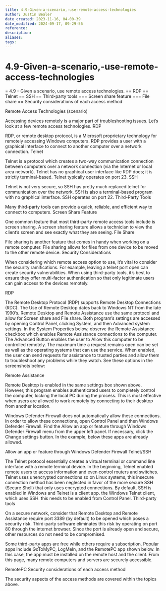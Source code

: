 ```yaml
---
title: 4.9-Given-a-scenario,-use-remote-access-technologies
author: Justin Bealer
date_created: 2023-11-16, 04-00-39
date_modified: 2024-09-17, 09-29-56
reference: 
description: 
aliases: 
tags: 
---
```

# 4.9-Given-a-scenario,-use-remote-access-technologies
= 4.9 – Given a scenario, use remote access technologies.
== RDP
== Telnet
== SSH
== Third-party tools
=== Screen share feature
=== File share
== Security considerations of each access method

Remote Access Technologies (scenario)

Accessing devices remotely is a major part of troubleshooting issues. Let’s look at a few remote access technologies.
RDP

RDP, or remote desktop protocol, is a Microsoft proprietary technology for remotely accessing Windows computers. RDP provides a user with a graphical interface to connect to another computer over a network connection.
Telnet

Telnet is a protocol which creates a two-way communication connection between computers over a network connection (via the Internet or local area network). Telnet has no graphical user interface like RDP does; it is strictly terminal-based. Telnet typically operates on port 23.
SSH

Telnet is not very secure, so SSH has pretty much replaced telnet for communication over the network. SSH is also a terminal-based program with no graphical interface. SSH operates on port 22.
Third-Party Tools

Many third-party tools can provide a quick, reliable, and efficient way to connect to computers.
Screen Share Feature

One common feature that most third-party remote access tools include is screen sharing. A screen sharing feature allows a technician to view the client’s screen and see exactly what they are seeing.
File Share

File sharing is another feature that comes in handy when working on a remote computer. File sharing allows for files from one device to be moved to the other remote device.
Security Considerations

When considering which remote access option to use, it’s vital to consider the security ramifications. For example, leaving a telnet port open can create security vulnerabilities. When using third-party tools, it’s best to ensure they offer multi-factor authentication so that only legitimate users can gain access to the devices remotely.



RDP

The Remote Desktop Protocol (RDP) supports Remote Desktop Connections (RDC). The Use of Remote Desktop dates back to Windows NT from the late 1990’s. Remote Desktop and Remote Assistance use the same protocol and allow for Screen share and File share. Both program’s settings are accessed by opening Control Panel, clicking System, and then Advanced system settings. In the System Properties below, observe the Remote Assistance checkbox which enables Remote Assistance connections to the computer. The Advanced Button enables the user to Allow this computer to be controlled remotely. The maximum time a request remains open can be set as well as the operating systems that can use the service. When enabled, the user can send requests for assistance to trusted parties and allow them to troubleshoot any problems while they watch. See these options in the screenshots below:

Remote Assistance

Remote Desktop is enabled in the same settings box shown above. However, this program enables authenticated users to completely control the computer, locking the local PC during the process. This is most effective when users are allowed to work remotely by connecting to their desktop from another location.

Windows Defender Firewall does not automatically allow these connections. In order to allow these connections, open Control Panel and then Windows Defender Firewall. Find the Allow an app or feature through Windows Defender Firewall menu from the upper left panel. If necessary, click the Change settings button. In the example, below these apps are already allowed.

Allow an app or feature through Windows Defender Firewall
Telnet/SSH

The Telnet protocol essentially creates a virtual terminal or command line interface with a remote terminal device. In the beginning, Telnet enabled remote users to access information and even control routers and switches. Telnet uses unencrypted connections so on Linux systems, this insecure connection method has been neglected in favor of the more secure SSH (Secure Shell) that only uses encrypted connections. By default, SSH is enabled in Windows and Telnet is a client app. the Windows Telnet client, which uses SSH. this needs to be enabled from Control Panel.
Third-party tools

On a secure network, consider that Remote Desktop and Remote Assistance require port 3389 (by default) to be opened which poses a security risk. Third-party software eliminates this risk by operating on port 80 through the internet browser. Since the port is already open and secure, other resources do not need to be compromised.

Some third-party apps are free while others require a subscription. Popular apps include GoToMyPC, LogMeIn, and the RemotePC app shown below. In this case, the app must be installed on the remote host and the client. From this page, many remote computers and servers are securely accessible.

RemotePC
Security considerations of each access method

The security aspects of the access methods are covered within the topics above.
